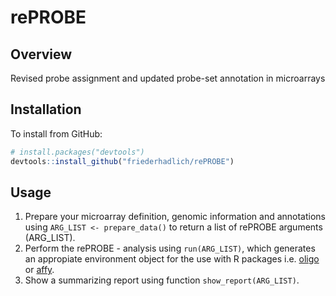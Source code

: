rePROBE
================

Overview
--------

Revised probe assignment and updated probe-set annotation in microarrays

Installation
------------

To install from GitHub:

``` r
# install.packages("devtools")
devtools::install_github("friederhadlich/rePROBE")
```

Usage
-----

1.  Prepare your microarray definition, genomic information and annotations using `ARG_LIST <- prepare_data()` to return a list of rePROBE arguments (ARG\_LIST).
2.  Perform the rePROBE - analysis using `run(ARG_LIST)`, which generates an appropiate environment object for the use with R packages i.e. [oligo](https://www.bioconductor.org/packages/release/bioc/html/oligo.html) or [affy](https://www.bioconductor.org/packages/3.8/bioc/html/affy.html).
3.  Show a summarizing report using function `show_report(ARG_LIST)`.

